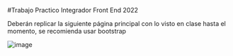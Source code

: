 #Trabajo Practico Integrador Front End 2022

Deberán replicar la siguiente página principal con lo visto en clase hasta el momento, se recomienda usar bootstrap

![image](https://user-images.githubusercontent.com/13838601/192072019-a80d14a0-489a-4351-89ce-63da3a795c9e.png)
